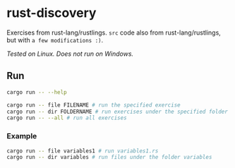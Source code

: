 # rust-discovery

Exercises from rust-lang/rustlings. `src` code also from rust-lang/rustlings, but with `a few modifications :)`.

_Tested on Linux. Does not run on Windows._

## Run

```bash
cargo run -- --help

cargo run -- file FILENAME # run the specified exercise
cargo run -- dir FOLDERNAME # run exercises under the specified folder
cargo run -- --all # run all exercises
```

### Example

```bash
cargo run -- file variables1 # run variables1.rs
cargo run -- dir variables # run files under the folder variables
```
